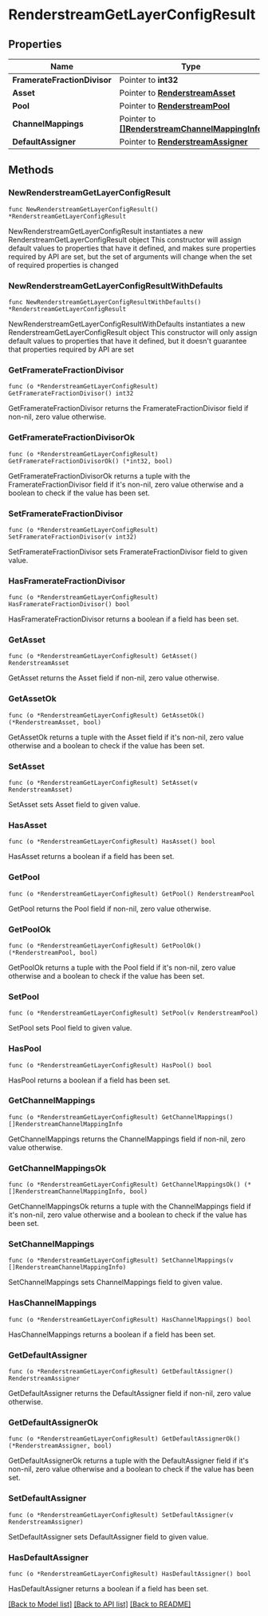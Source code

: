 # RenderstreamGetLayerConfigResult

## Properties

Name | Type | Description | Notes
------------ | ------------- | ------------- | -------------
**FramerateFractionDivisor** | Pointer to **int32** |  | [optional] 
**Asset** | Pointer to [**RenderstreamAsset**](RenderstreamAsset.md) |  | [optional] 
**Pool** | Pointer to [**RenderstreamPool**](RenderstreamPool.md) |  | [optional] 
**ChannelMappings** | Pointer to [**[]RenderstreamChannelMappingInfo**](RenderstreamChannelMappingInfo.md) |  | [optional] 
**DefaultAssigner** | Pointer to [**RenderstreamAssigner**](RenderstreamAssigner.md) |  | [optional] 

## Methods

### NewRenderstreamGetLayerConfigResult

`func NewRenderstreamGetLayerConfigResult() *RenderstreamGetLayerConfigResult`

NewRenderstreamGetLayerConfigResult instantiates a new RenderstreamGetLayerConfigResult object
This constructor will assign default values to properties that have it defined,
and makes sure properties required by API are set, but the set of arguments
will change when the set of required properties is changed

### NewRenderstreamGetLayerConfigResultWithDefaults

`func NewRenderstreamGetLayerConfigResultWithDefaults() *RenderstreamGetLayerConfigResult`

NewRenderstreamGetLayerConfigResultWithDefaults instantiates a new RenderstreamGetLayerConfigResult object
This constructor will only assign default values to properties that have it defined,
but it doesn't guarantee that properties required by API are set

### GetFramerateFractionDivisor

`func (o *RenderstreamGetLayerConfigResult) GetFramerateFractionDivisor() int32`

GetFramerateFractionDivisor returns the FramerateFractionDivisor field if non-nil, zero value otherwise.

### GetFramerateFractionDivisorOk

`func (o *RenderstreamGetLayerConfigResult) GetFramerateFractionDivisorOk() (*int32, bool)`

GetFramerateFractionDivisorOk returns a tuple with the FramerateFractionDivisor field if it's non-nil, zero value otherwise
and a boolean to check if the value has been set.

### SetFramerateFractionDivisor

`func (o *RenderstreamGetLayerConfigResult) SetFramerateFractionDivisor(v int32)`

SetFramerateFractionDivisor sets FramerateFractionDivisor field to given value.

### HasFramerateFractionDivisor

`func (o *RenderstreamGetLayerConfigResult) HasFramerateFractionDivisor() bool`

HasFramerateFractionDivisor returns a boolean if a field has been set.

### GetAsset

`func (o *RenderstreamGetLayerConfigResult) GetAsset() RenderstreamAsset`

GetAsset returns the Asset field if non-nil, zero value otherwise.

### GetAssetOk

`func (o *RenderstreamGetLayerConfigResult) GetAssetOk() (*RenderstreamAsset, bool)`

GetAssetOk returns a tuple with the Asset field if it's non-nil, zero value otherwise
and a boolean to check if the value has been set.

### SetAsset

`func (o *RenderstreamGetLayerConfigResult) SetAsset(v RenderstreamAsset)`

SetAsset sets Asset field to given value.

### HasAsset

`func (o *RenderstreamGetLayerConfigResult) HasAsset() bool`

HasAsset returns a boolean if a field has been set.

### GetPool

`func (o *RenderstreamGetLayerConfigResult) GetPool() RenderstreamPool`

GetPool returns the Pool field if non-nil, zero value otherwise.

### GetPoolOk

`func (o *RenderstreamGetLayerConfigResult) GetPoolOk() (*RenderstreamPool, bool)`

GetPoolOk returns a tuple with the Pool field if it's non-nil, zero value otherwise
and a boolean to check if the value has been set.

### SetPool

`func (o *RenderstreamGetLayerConfigResult) SetPool(v RenderstreamPool)`

SetPool sets Pool field to given value.

### HasPool

`func (o *RenderstreamGetLayerConfigResult) HasPool() bool`

HasPool returns a boolean if a field has been set.

### GetChannelMappings

`func (o *RenderstreamGetLayerConfigResult) GetChannelMappings() []RenderstreamChannelMappingInfo`

GetChannelMappings returns the ChannelMappings field if non-nil, zero value otherwise.

### GetChannelMappingsOk

`func (o *RenderstreamGetLayerConfigResult) GetChannelMappingsOk() (*[]RenderstreamChannelMappingInfo, bool)`

GetChannelMappingsOk returns a tuple with the ChannelMappings field if it's non-nil, zero value otherwise
and a boolean to check if the value has been set.

### SetChannelMappings

`func (o *RenderstreamGetLayerConfigResult) SetChannelMappings(v []RenderstreamChannelMappingInfo)`

SetChannelMappings sets ChannelMappings field to given value.

### HasChannelMappings

`func (o *RenderstreamGetLayerConfigResult) HasChannelMappings() bool`

HasChannelMappings returns a boolean if a field has been set.

### GetDefaultAssigner

`func (o *RenderstreamGetLayerConfigResult) GetDefaultAssigner() RenderstreamAssigner`

GetDefaultAssigner returns the DefaultAssigner field if non-nil, zero value otherwise.

### GetDefaultAssignerOk

`func (o *RenderstreamGetLayerConfigResult) GetDefaultAssignerOk() (*RenderstreamAssigner, bool)`

GetDefaultAssignerOk returns a tuple with the DefaultAssigner field if it's non-nil, zero value otherwise
and a boolean to check if the value has been set.

### SetDefaultAssigner

`func (o *RenderstreamGetLayerConfigResult) SetDefaultAssigner(v RenderstreamAssigner)`

SetDefaultAssigner sets DefaultAssigner field to given value.

### HasDefaultAssigner

`func (o *RenderstreamGetLayerConfigResult) HasDefaultAssigner() bool`

HasDefaultAssigner returns a boolean if a field has been set.


[[Back to Model list]](../README.md#documentation-for-models) [[Back to API list]](../README.md#documentation-for-api-endpoints) [[Back to README]](../README.md)



